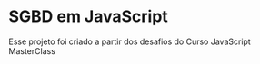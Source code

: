 # SGBD em JavaScript

Esse projeto foi criado a partir dos desafios do Curso JavaScript MasterClass
